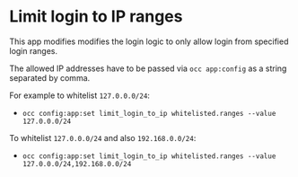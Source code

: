 # Limit login to IP ranges

This app modifies modifies the login logic to only allow login from specified login
ranges.

The allowed IP addresses have to be passed via `occ app:config` as a string 
separated by comma.

For example to whitelist `127.0.0.0/24`: 

- `occ config:app:set limit_login_to_ip whitelisted.ranges --value 127.0.0.0/24`

To whitelist `127.0.0.0/24` and also `192.168.0.0/24`: 

- `occ config:app:set limit_login_to_ip whitelisted.ranges --value 127.0.0.0/24,192.168.0.0/24`
